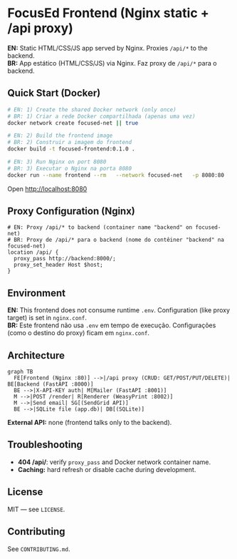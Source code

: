 # FocusEd Frontend (Nginx static + /api proxy)
**EN:** Static HTML/CSS/JS app served by Nginx. Proxies `/api/*` to the backend.  
**BR:** App estático (HTML/CSS/JS) via Nginx. Faz proxy de `/api/*` para o backend.

## Quick Start (Docker)
```bash
# EN: 1) Create the shared Docker network (only once)
# BR: 1) Criar a rede Docker compartilhada (apenas uma vez)
docker network create focused-net || true

# EN: 2) Build the frontend image
# BR: 2) Construir a imagem do frontend
docker build -t focused-frontend:0.1.0 .

# EN: 3) Run Nginx on port 8080
# BR: 3) Executar o Nginx na porta 8080
docker run --name frontend --rm   --network focused-net   -p 8080:80   focused-frontend:0.1.0
```

Open <http://localhost:8080>

## Proxy Configuration (Nginx)
```nginx
# EN: Proxy /api/* to backend (container name "backend" on focused-net)
# BR: Proxy de /api/* para o backend (nome do contêiner "backend" na focused-net)
location /api/ {
  proxy_pass http://backend:8000/;
  proxy_set_header Host $host;
}
```

## Environment
**EN:** This frontend does not consume runtime `.env`. Configuration (like proxy target) is set in `nginx.conf`.  
**BR:** Este frontend não usa `.env` em tempo de execução. Configurações (como o destino do proxy) ficam em `nginx.conf`.

## Architecture
```mermaid
graph TB
  FE[Frontend (Nginx :80)] -->|/api proxy (CRUD: GET/POST/PUT/DELETE)| BE[Backend (FastAPI :8000)]
  BE -->|X-API-KEY auth| M[Mailer (FastAPI :8001)]
  M -->|POST /render| R[Renderer (WeasyPrint :8002)]
  M -->|Send email| SG[(SendGrid API)]
  BE -->|SQLite file (app.db)| DB[(SQLite)]
```

**External API:** none (frontend talks only to the backend).

## Troubleshooting
- **404 /api/**: verify `proxy_pass` and Docker network container name.  
- **Caching:** hard refresh or disable cache during development.

## License
MIT — see `LICENSE`.

## Contributing
See `CONTRIBUTING.md`.